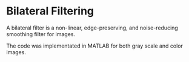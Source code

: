 # Bilateral Filtering

A bilateral filter is a non-linear, edge-preserving, and noise-reducing smoothing filter for images.

The code was implementated in MATLAB for both gray scale and color images.
